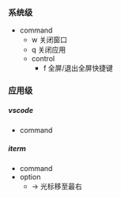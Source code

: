 ### **系统级**

- command
  - w  关闭窗口
  - q   关闭应用
  - control
    - f  全屏/退出全屏快捷键

### 应用级

##### vscode

- command

##### iterm

- command
- option
  - →  光标移至最右